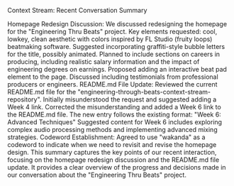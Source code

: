 Context Stream: Recent Conversation Summary

Homepage Redesign Discussion:
We discussed redesigning the homepage for the "Engineering Thru Beats" project.
Key elements requested: cool, lowkey, clean aesthetic with colors inspired by FL Studio (fruity loops) beatmaking software.
Suggested incorporating graffiti-style bubble letters for the title, possibly animated.
Planned to include sections on careers in producing, including realistic salary information and the impact of engineering degrees on earnings.
Proposed adding an interactive beat pad element to the page.
Discussed including testimonials from professional producers or engineers.
README.md File Update:
Reviewed the current README.md file for the "engineering-through-beats-context-stream-repository".
Initially misunderstood the request and suggested adding a Week 4 link.
Corrected the misunderstanding and added a Week 6 link to the README.md file.
The new entry follows the existing format: "Week 6: Advanced Techniques"
Suggested content for Week 6 includes exploring complex audio processing methods and implementing advanced mixing strategies.
Codeword Establishment:
Agreed to use "wakanda" as a codeword to indicate when we need to revisit and revise the homepage design.
This summary captures the key points of our recent interaction, focusing on the homepage redesign discussion and the README.md file update. It provides a clear overview of the progress and decisions made in our conversation about the "Engineering Thru Beats" project.

